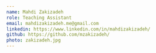 ```yaml
---
name: Mahdi Zakizadeh
role: Teaching Assistant
email: mahdizakizadeh.me@gmail.com
linkedin: https://www.linkedin.com/in/mahdizakizadeh/
github: https://github.com/mzakizadeh/
photo: zakizadeh.jpg
---
```

